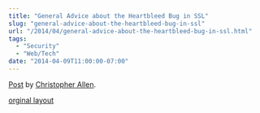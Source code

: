 ```yaml
---
title: "General Advice about the Heartbleed Bug in SSL"
slug: "general-advice-about-the-heartbleed-bug-in-ssl"
url: "/2014/04/general-advice-about-the-heartbleed-bug-in-ssl.html"
tags:
  - "Security"
  - "Web/Tech"
date: "2014-04-09T11:00:00-07:00"
---
```

<div id="fb-root"></div> <script id="facebook-jssdk" src="//connect.facebook.net/en_US/all.js#xfbml=1"></script>
<div class="fb-post" data-href="https://www.facebook.com/ChristopherRayAllen/posts/10152340008845540" data-width="600"><div class="fb-xfbml-parse-ignore"><a href="https://www.facebook.com/ChristopherRayAllen/posts/10152340008845540">Post</a> by <a href="https://www.facebook.com/ChristopherRayAllen">Christopher Allen</a>.</div></div>
<p class="previous"><a href="/previous/2014/04/general-advice-about-the-heartbleed-bug-in-ssl.html" rel="syndication">orginal layout</a></p>
